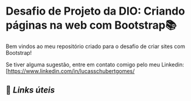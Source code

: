 # Desafio de Projeto da DIO: Criando páginas na web com Bootstrap📚

Bem vindos ao meu repositório criado para o desafio de criar sites com Bootstrap!

Se tiver alguma sugestão, entre em contato comigo pelo meu Linkedin: [https://www.linkedin.com/in/lucasschubertgomes/

## 📍 *Links úteis*



